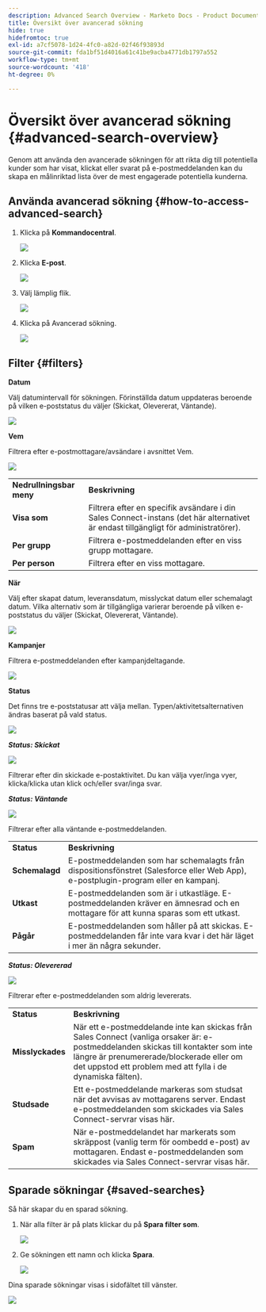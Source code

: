 ```yaml
---
description: Advanced Search Overview - Marketo Docs - Product Documentation
title: Översikt över avancerad sökning
hide: true
hidefromtoc: true
exl-id: a7cf5078-1d24-4fc0-a82d-02f46f93893d
source-git-commit: fda1bf51d4016a61c41be9acba4771db1797a552
workflow-type: tm+mt
source-wordcount: '418'
ht-degree: 0%

---
```


# Översikt över avancerad sökning {#advanced-search-overview}

Genom att använda den avancerade sökningen för att rikta dig till potentiella kunder som har visat, klickat eller svarat på e-postmeddelanden kan du skapa en målinriktad lista över de mest engagerade potentiella kunderna.

## Använda avancerad sökning {#how-to-access-advanced-search}

1. Klicka på **Kommandocentral**.

   ![](assets/advanced-search-overview-1.png)

1. Klicka **E-post**.

   ![](assets/advanced-search-overview-2.png)

1. Välj lämplig flik.

   ![](assets/advanced-search-overview-3.png)

1. Klicka på Avancerad sökning.

   ![](assets/advanced-search-overview-4.png)

## Filter {#filters}

**Datum**

Välj datumintervall för sökningen. Förinställda datum uppdateras beroende på vilken e-poststatus du väljer (Skickat, Olevererat, Väntande).

![](assets/advanced-search-overview-5.png)

**Vem**

Filtrera efter e-postmottagare/avsändare i avsnittet Vem.

![](assets/advanced-search-overview-6.png)

<table>
 <tr>
  <td><strong>Nedrullningsbar meny</strong></td>
  <td><strong>Beskrivning</strong></td>
 </tr>
 <tr>
  <td><strong>Visa som</strong></td>
  <td>Filtrera efter en specifik avsändare i din Sales Connect-instans (det här alternativet är endast tillgängligt för administratörer).</td>
 </tr>
 <tr>
  <td><strong>Per grupp</strong></td>
  <td>Filtrera e-postmeddelanden efter en viss grupp mottagare.</td>
 </tr>
 <tr>
  <td><strong>Per person</strong></td>
  <td>Filtrera efter en viss mottagare.</td>
 </tr>
</table>

**När**

Välj efter skapat datum, leveransdatum, misslyckat datum eller schemalagt datum. Vilka alternativ som är tillgängliga varierar beroende på vilken e-poststatus du väljer (Skickat, Olevererat, Väntande).

![](assets/advanced-search-overview-7.png)

**Kampanjer**

Filtrera e-postmeddelanden efter kampanjdeltagande.

![](assets/advanced-search-overview-8.png)

**Status**

Det finns tre e-poststatusar att välja mellan. Typen/aktivitetsalternativen ändras baserat på vald status.

![](assets/advanced-search-overview-9.png)

_**Status: Skickat**_

![](assets/advanced-search-overview-10.png)

Filtrerar efter din skickade e-postaktivitet. Du kan välja vyer/inga vyer, klicka/klicka utan klick och/eller svar/inga svar.

_**Status: Väntande**_

![](assets/advanced-search-overview-11.png)

Filtrerar efter alla väntande e-postmeddelanden.

<table>
 <tr>
  <td><strong>Status</strong></td>
  <td><strong>Beskrivning</strong></td>
 </tr>
 <tr>
  <td><strong>Schemalagd</strong></td>
  <td>E-postmeddelanden som har schemalagts från dispositionsfönstret (Salesforce eller Web App), e-postplugin-program eller en kampanj.</td>
 </tr>
 <tr>
  <td><strong>Utkast</strong></td>
  <td>E-postmeddelanden som är i utkastläge. E-postmeddelanden kräver en ämnesrad och en mottagare för att kunna sparas som ett utkast.</td>
 </tr>
 <tr>
  <td><strong>Pågår</strong></td>
  <td>E-postmeddelanden som håller på att skickas. E-postmeddelanden får inte vara kvar i det här läget i mer än några sekunder.</td>
 </tr>
</table>

_**Status: Olevererad**_

![](assets/advanced-search-overview-12.png)

Filtrerar efter e-postmeddelanden som aldrig levererats.

<table>
 <tr>
  <td><strong>Status</strong></td>
  <td><strong>Beskrivning</strong></td>
 </tr>
 <tr>
  <td><strong>Misslyckades</strong></td>
  <td>När ett e-postmeddelande inte kan skickas från Sales Connect (vanliga orsaker är: e-postmeddelanden skickas till kontakter som inte längre är prenumererade/blockerade eller om det uppstod ett problem med att fylla i de dynamiska fälten).</td>
 </tr>
 <tr>
  <td><strong>Studsade</strong></td>
  <td>Ett e-postmeddelande markeras som studsat när det avvisas av mottagarens server. Endast e-postmeddelanden som skickades via Sales Connect-servrar visas här.</td>
 </tr>
 <tr>
  <td><strong>Spam</strong></td>
  <td>När e-postmeddelandet har markerats som skräppost (vanlig term för oombedd e-post) av mottagaren. Endast e-postmeddelanden som skickades via Sales Connect-servrar visas här.</td>
 </tr>
</table>

## Sparade sökningar {#saved-searches}

Så här skapar du en sparad sökning.

1. När alla filter är på plats klickar du på **Spara filter som**.

   ![](assets/advanced-search-overview-13.png)

1. Ge sökningen ett namn och klicka **Spara**.

   ![](assets/advanced-search-overview-14.png)

Dina sparade sökningar visas i sidofältet till vänster.

![](assets/advanced-search-overview-15.png)
